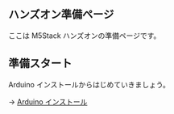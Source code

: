 ## ハンズオン準備ページ

ここは M5Stack ハンズオンの準備ページです。

## 準備スタート

Arduino インストールからはじめていきましょう。

→ [Arduino インストール](00-arduino-install.md)